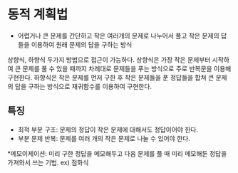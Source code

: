 # 동적 계획법
- 어렵거나 큰 문제를 간단하고 작은 여러개의 문제로 나누어서 풀고 작은 문제의 답들을 이용하여 원래 문제의 답을 구하는 방식

상향식, 하향식 두가지 방법으로 접근이 가능하다. 상향식은 가장 작은 문제부터 시작하여 큰 문제를 풀 수 있을 때까지 차례대로 문제들을 푸는 방식으로 주로 반복문을 이용해 구현한다. 하향식은 작은 문제를 먼저 구한 후 작은 문제들을 푼 정답들을 합쳐 큰 문제의 답을 구하는 방식으로 재귀함수를 이용하여 구현한다.

## 특징
- 최적 부분 구조: 문제의 정답이 작은 문제에 대해서도 정답이어야 한다.
- 부분 문제 반복: 문제를 여러 개의 작은 문제로 나눌 수 있어야 한다.

*메모이제이션: 미리 구한 정답을 메모해두고 다음 문제를 풀 때 미리 메모해둔 정답을 가져와서 쓰는 기법. ex) 점화식

